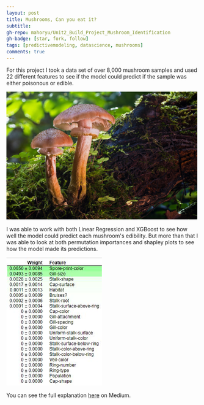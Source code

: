 ```yaml
---
layout: post
title: Mushrooms, Can you eat it?
subtitle: 
gh-repo: mahoryu/Unit2_Build_Project_Mushroom_Identification
gh-badge: [star, fork, follow]
tags: [predictivemodeling, datascience, mushrooms]
comments: true
---
```


For this project I took a data set of over 8,000 mushroom samples and used 22 different features to see if the model could predict if the sample was either poisonous or edible.

<img src="https://raw.githubusercontent.com/mahoryu/mahoryu.github.io/master/img/Wild%20Mushrooms.jpg" width="500">

I was able to work with both Linear Regression and XGBoost to see how well the model could predict each mushroom's edibility. But more than that I was able to look at both permutation importances and shapley plots to see how the model made its predictions.

<img src="https://raw.githubusercontent.com/mahoryu/mahoryu.github.io/master/img/Mushroom%20Permutation%20Importances.JPG">

You can see the full explanation [here](https://medium.com/@ethaholden/mushrooms-can-you-eat-it-2838bbd5b33a) on Medium.
